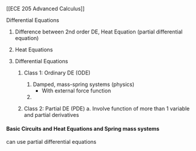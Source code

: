 [[ECE 205 Advanced Calculus]]

Differential Equations 

1) Difference between 2nd order DE, Heat Equation (partial differential equation)
2) Heat Equations

3) Differential Equations 
	1. Class 1: Ordinary DE (ODE)
		1) Damped, mass-spring systems (physics)
			- With external force function
		2) 
	
	1. Class 2: Partial DE (PDE)
		a. Involve function of more than 1 variable and partial derivatives

#### Basic Circuits and Heat Equations and Spring mass systems
can use partial differential equations 